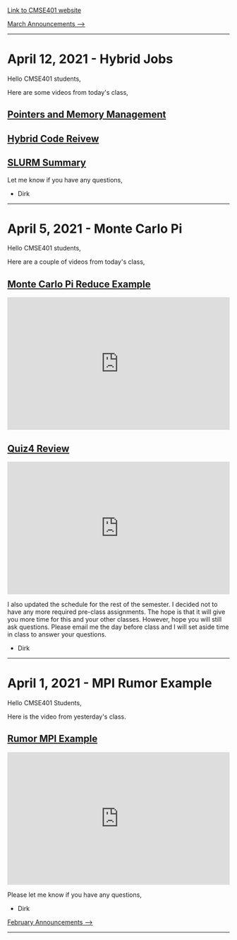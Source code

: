 [Link to CMSE401 website](http://cmse.msu.edu/cmse401/)

[March Announcements -->](Announcements-March)

------

# April 12, 2021 - Hybrid Jobs


Hello CMSE401 students,

Here are some videos from today's class,

## [Pointers and Memory Management](https://youtu.be/tBR-cy2VKTI)



## [Hybrid Code Reivew](https://youtu.be/12DvChv3QSg)


## [SLURM Summary](https://youtu.be/0lWWDK4S6z4)

Let me know if you have any questions,

- Dirk

----

# April 5, 2021 - Monte Carlo Pi

Hello CMSE401 students,

Here are a couple of videos from today's class,

## [Monte Carlo Pi Reduce Example](https://youtu.be/s8zh5cYbuw0)





<iframe
    width="100%"
    height="300"
    src="https://www.youtube.com/embed/s8zh5cYbuw0?cc_load_policy=True"
    frameborder="0"
    allowfullscreen
></iframe>




## [Quiz4 Review](https://youtu.be/TYoIGTZazZU)





<iframe
    width="100%"
    height="300"
    src="https://www.youtube.com/embed/TYoIGTZazZU?cc_load_policy=True"
    frameborder="0"
    allowfullscreen
></iframe>




I also updated the schedule for the rest of the semester. I decided not to have any more required pre-class assignments. The hope is that it will give you more time for this and your other classes. However, hope you will still ask questions.  Please email me the day before class and I will set aside time in class to answer your questions.

- Dirk

----

# April 1, 2021 - MPI Rumor Example

Hello CMSE401 Students,

Here is the video from yesterday's class. 


## [Rumor MPI Example](https://youtu.be/wmGY3niCAbU)





<iframe
    width="100%"
    height="300"
    src="https://www.youtube.com/embed/wmGY3niCAbU?cc_load_policy=True"
    frameborder="0"
    allowfullscreen
></iframe>




Please let me know if you have any questions,

- Dirk

[February Announcements -->](Announcements-February)

-----
